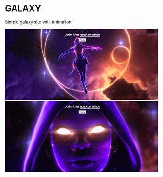 # GALAXY

Simple galaxy site with animation

![Screenshot](./screenshots/Screenshot-1.png)
![Screenshot](Screenshot.png)